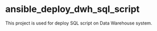 # ansible_deploy_dwh_sql_script

This project is used for deploy SQL script on Data Warehouse system.